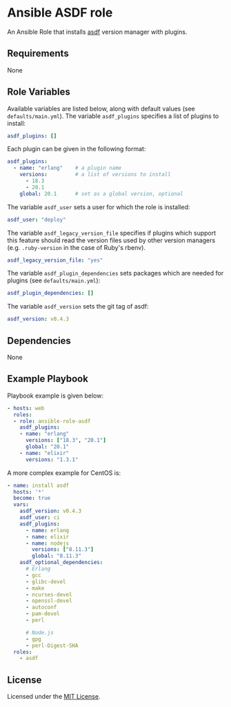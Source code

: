 # Ansible ASDF role

An Ansible Role that installs [asdf](https://github.com/asdf-vm/asdf.git) version manager with plugins.

## Requirements

None

## Role Variables

Available variables are listed below, along with default values (see `defaults/main.yml`). The variable `asdf_plugins` specifies a list of plugins to install:

```yaml
asdf_plugins: []
```

Each plugin can be given in the following format:

```yaml
asdf_plugins:
  - name: "erlang"    # a plugin name
    versions:         # a list of versions to install
      - 18.3
      - 20.1
    global: 20.1      # set as a global version, optional
```

The variable `asdf_user` sets a user for which the role is installed:

```yaml
asdf_user: "deploy"
```

The variable `asdf_legacy_version_file` specifies if plugins which support this feature should read the version files used by other version managers (e.g. `.ruby-version` in the case of Ruby's rbenv).

```yaml
asdf_legacy_version_file: "yes"
```

The variable `asdf_plugin_dependencies` sets packages which are needed for plugins (see `defaults/main.yml`):

```yaml
asdf_plugin_dependencies: []
```

The variable `asdf_version` sets the git tag of asdf:

```yaml
asdf_version: v0.4.3
```

## Dependencies

None

## Example Playbook

Playbook example is given below:

```yaml
- hosts: web
  roles:
  - role: ansible-role-asdf
    asdf_plugins:
    - name: "erlang"
      versions: ["18.3", "20.1"]
      global: "20.1"
    - name: "elixir"
      versions: "1.3.1"
```

A more complex example for CentOS is:

```yaml
- name: install asdf
  hosts: '*'
  become: true
  vars:
    asdf_version: v0.4.3
    asdf_user: ci
    asdf_plugins:
      - name: erlang
      - name: elixir
      - name: nodejs
        versions: ["8.11.3"]
        global: "8.11.3"
    asdf_optional_dependencies:
      # Erlang
      - gcc
      - glibc-devel
      - make
      - ncurses-devel
      - openssl-devel
      - autoconf
      - pam-devel
      - perl

      # Node.js
      - gpg
      - perl-Digest-SHA
  roles:
    - asdf
```

## License

Licensed under the [MIT License](https://opensource.org/licenses/MIT).
